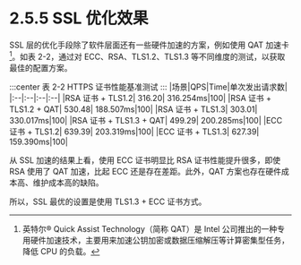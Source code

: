 # 2.5.5 SSL 优化效果

SSL 层的优化手段除了软件层面还有一些硬件加速的方案，例如使用 QAT 加速卡[^1]。如表 2-2，通过对 ECC、RSA、TLS1.2、TLS1.3 等不同维度的测试，以获取最佳的配置方案。

:::center
表 2-2 HTTPS 证书性能基准测试
:::
|场景|QPS|Time|单次发出请求数|
|:--|:--|:--|:--|
|RSA 证书 + TLS1.2| 316.20| 316.254ms|100|
|RSA 证书 + TLS1.2 + QAT| 530.48| 188.507ms|100|
|RSA 证书 + TLS1.3| 303.01| 330.017ms|100|
|RSA 证书 + TLS1.3 + QAT| 499.29| 200.285ms|100|
|ECC 证书 + TLS1.2| 639.39| 203.319ms|100|
|ECC 证书 + TLS1.3| 627.39| 159.390ms|100|

从 SSL 加速的结果上看，使用 ECC 证书明显比 RSA 证书性能提升很多，即使 RSA 使用了 QAT 加速，比起 ECC 还是存在差距。此外，QAT 方案也存在硬件成本高、维护成本高的缺陷。

所以，SSL 最优的设置是使用 TLS1.3 + ECC 证书方式。

[^1]: 英特尔® Quick Assist Technology（简称 QAT）是 Intel 公司推出的一种专用硬件加速技术，主要用来加速公钥加密或数据压缩解压等计算密集型任务，降低 CPU 的负载。